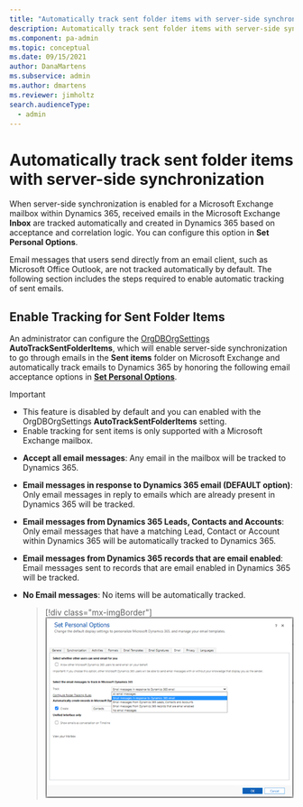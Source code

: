 ```yaml
---
title: "Automatically track sent folder items with server-side synchronization   | MicrosoftDocs"
description: Automatically track sent folder items with server-side synchronization.  
ms.component: pa-admin
ms.topic: conceptual
ms.date: 09/15/2021
author: DanaMartens
ms.subservice: admin
ms.author: dmartens
ms.reviewer: jimholtz
search.audienceType: 
  - admin
---
```

# Automatically track sent folder items with server-side synchronization 

When server-side synchronization is enabled for a Microsoft Exchange mailbox within Dynamics 365, received emails in the Microsoft Exchange **Inbox** are tracked automatically and created in Dynamics 365 based on acceptance and correlation logic. You can configure this option in **Set Personal Options**. 

Email messages that users send directly from an email client, such as Microsoft Office Outlook, are not tracked automatically by default. The following section includes the steps required to enable automatic tracking of sent emails.
 
## Enable Tracking for Sent Folder Items 

An administrator can configure the [OrgDBOrgSettings](OrgDbOrgSettings.md) **AutoTrackSentFolderItems**, which will enable server-side synchronization to go through emails in the **Sent items** folder on Microsoft Exchange and automatically track emails to Dynamics 365 by honoring the following email acceptance options in **[Set Personal Options](set-personal-options-affect-tracking-synchronization-between-dynamics-365-outlook-exchange.md)**. 

> [!Important]
> - This feature is disabled by default and you can enabled with the OrgDBOrgSettings **AutoTrackSentFolderItems** setting. 
> - Enable tracking for sent items is only supported with a Microsoft Exchange mailbox. 

- **Accept all email messages**: Any email in the mailbox will be tracked to Dynamics 365.

- **Email messages in response to Dynamics 365 email (DEFAULT option)**: Only email messages in reply to emails which are already present in Dynamics 365 will be tracked. 

- **Email messages from Dynamics 365 Leads, Contacts and Accounts**: Only email messages that have a matching Lead, Contact or Account within Dynamics 365 will be automatically tracked to Dynamics 365. 

- **Email messages from Dynamics 365 records that are email enabled**: Email messages sent to records that are email enabled in Dynamics 365 will be tracked. 

- **No Email messages**: No items will be automatically tracked. 

 
  > [!div class="mx-imgBorder"] 
  > ![Screenshot of Personal Options for tracking email](media/set-personal-options-track-email.png "Email tracking setting")



 


